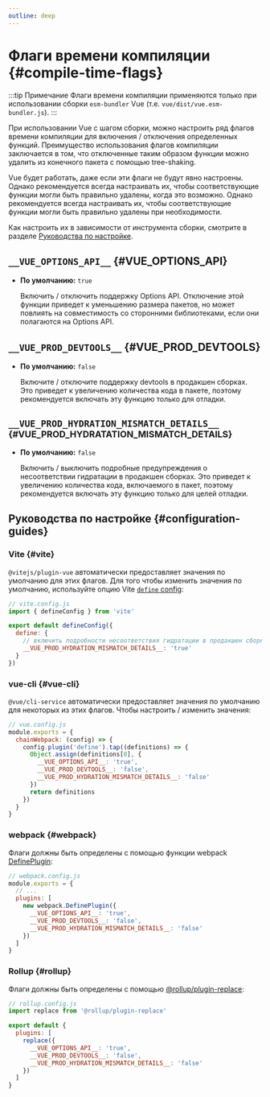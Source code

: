 ```yaml
---
outline: deep
---
```


# Флаги времени компиляции {#compile-time-flags}

:::tip Примечание
Флаги времени компиляции применяются только при использовании сборки `esm-bundler` Vue (т.е. `vue/dist/vue.esm-bundler.js`).
:::

При использовании Vue с шагом сборки, можно настроить ряд флагов времени компиляции для включения / отключения определенных функций. Преимущество использования флагов компиляции заключается в том, что отключенные таким образом функции можно удалить из конечного пакета с помощью tree-shaking.

Vue будет работать, даже если эти флаги не будут явно настроены. Однако рекомендуется всегда настраивать их, чтобы соответствующие функции могли быть правильно удалены, когда это возможно. Однако рекомендуется всегда настраивать их, чтобы соответствующие функции могли быть правильно удалены при необходимости.

Как настроить их в зависимости от инструмента сборки, смотрите в разделе [Руководства по настройке](#configuration-guides).

## `__VUE_OPTIONS_API__` {#VUE_OPTIONS_API}

- **По умолчанию:** `true`

  Включить / отключить поддержку Options API. Отключение этой функции приведет к уменьшению размера пакетов, но может повлиять на совместимость со сторонними библиотеками, если они полагаются на Options API.

## `__VUE_PROD_DEVTOOLS__` {#VUE_PROD_DEVTOOLS}

- **По умолчанию:** `false`

  Включите / отключите поддержку devtools в продакшен сборках. Это приведет к увеличению количества кода в пакете, поэтому рекомендуется включать эту функцию только для отладки.

## `__VUE_PROD_HYDRATION_MISMATCH_DETAILS__` <sup class="vt-badge" data-text="3.4+" /> {#VUE_PROD_HYDRATATION_MISMATCH_DETAILS}

- **По умолчанию:** `false`

  Включить / выключить подробные предупреждения о несоответствии гидратации в продакшен сборках. Это приведет к увеличению количества кода, включаемого в пакет, поэтому рекомендуется включать эту функцию только для целей отладки.

## Руководства по настройке {#configuration-guides}

### Vite {#vite}

`@vitejs/plugin-vue` автоматически предоставляет значения по умолчанию для этих флагов. Для того чтобы изменить значения по умолчанию, используйте опцию Vite [`define` config](https://vitejs.dev/config/shared-options.html#define):

```js
// vite.config.js
import { defineConfig } from 'vite'

export default defineConfig({
  define: {
    // включить подробности несоответствия гидратации в продакшен сборке
    __VUE_PROD_HYDRATION_MISMATCH_DETAILS__: 'true'
  }
})
```

### vue-cli {#vue-cli}

`@vue/cli-service` автоматически предоставляет значения по умолчанию для некоторых из этих флагов. Чтобы настроить / изменить значения:

```js
// vue.config.js
module.exports = {
  chainWebpack: (config) => {
    config.plugin('define').tap((definitions) => {
      Object.assign(definitions[0], {
        __VUE_OPTIONS_API__: 'true',
        __VUE_PROD_DEVTOOLS__: 'false',
        __VUE_PROD_HYDRATION_MISMATCH_DETAILS__: 'false'
      })
      return definitions
    })
  }
}
```

### webpack {#webpack}

Флаги должны быть определены с помощью функции webpack [DefinePlugin](https://webpack.js.org/plugins/define-plugin/):

```js
// webpack.config.js
module.exports = {
  // ...
  plugins: [
    new webpack.DefinePlugin({
      __VUE_OPTIONS_API__: 'true',
      __VUE_PROD_DEVTOOLS__: 'false',
      __VUE_PROD_HYDRATION_MISMATCH_DETAILS__: 'false'
    })
  ]
}
```

### Rollup {#rollup}

Флаги должны быть определены с помощью [@rollup/plugin-replace](https://github.com/rollup/plugins/tree/master/packages/replace):

```js
// rollup.config.js
import replace from '@rollup/plugin-replace'

export default {
  plugins: [
    replace({
      __VUE_OPTIONS_API__: 'true',
      __VUE_PROD_DEVTOOLS__: 'false',
      __VUE_PROD_HYDRATION_MISMATCH_DETAILS__: 'false'
    })
  ]
}
```
